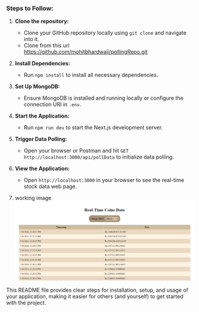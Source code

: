 
### Steps to Follow:

1. **Clone the repository:**
   - Clone your GitHub repository locally using `git clone` and navigate into it.
   -  Clone from this url https://github.com/mohitbhardwaji/pollingRepo.git

2. **Install Dependencies:**
   - Run `npm install` to install all necessary dependencies.

3. **Set Up MongoDB:**
   - Ensure MongoDB is installed and running locally or configure the connection URI in `.env`.

4. **Start the Application:**
   - Run `npm run dev` to start the Next.js development server.

5. **Trigger Data Polling:**
   - Open your browser or Postman and hit `GET http://localhost:3000/api/pollData` to initialize data polling.

6. **View the Application:**
   - Open `http://localhost:3000` in your browser to see the real-time stock data web page.

7. working image 
![Application Screenshot](/image.png)

This README file provides clear steps for installation, setup, and usage of your application, making it easier for others (and yourself) to get started with the project.
